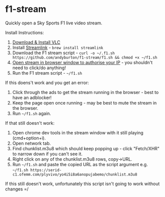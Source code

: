 # f1-stream
Quickly open a Sky Sports F1 live video stream.

Install Instructions:

1) [Download & Install VLC](https://www.videolan.org/vlc/)
2) Install [Streamlink](https://streamlink.github.io/install.html) - `brew install streamlink`
3) Download the F1 stream script - `curl -o ~/.f1.sh https://github.com/andyburton/f1-stream/f1.sh && chmod +x ~/f1.sh`
4) [Open stream in browser window to authorise your IP](https://fbstreams.pm/live/stream/sky-sports-f1-sky-f1-fb-1/) - you shouldn't need to click/do anything!
5) Run the F1 stream script - `~/f1.sh`

If this doens't work and you get an error:

1) Click through the ads to get the stream running in the browser - best to have an adblocker!
2) Keep the page open once running - may be best to mute the stream in the browser.
3) Run `~/f1.sh` again.

If that still doesn't work:

1) Open chrome dev tools in the stream window with it still playing (cmd+option+i).
2) Open network tab.
3) Find chunklist.m3u8 which should keep popping up - click "Fetch/XHR" to narrow down if you can't see it.
4) Right click on any of the chunklist.m3u8 rows, copy->URL.
5) Run `~/f1.sh` and paste the copied URL as the script argument e.g. `~/f1.sh https://serid-c1.ofemm.com/plyvivo/yo4i5i8a6anopujabemo/chunklist.m3u8`

If this still doesn't work, unfortunately this script isn't going to work without changes =/

